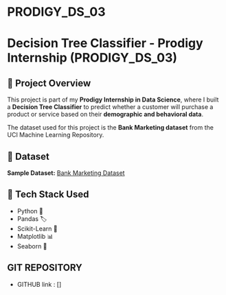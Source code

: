 # PRODIGY_DS_03
# Decision Tree Classifier - Prodigy Internship (PRODIGY_DS_03)

## 📌 Project Overview
This project is part of my **Prodigy Internship in Data Science**, where I built a **Decision Tree Classifier** to predict whether a customer will purchase a product or service based on their **demographic and behavioral data**.

The dataset used for this project is the **Bank Marketing dataset** from the UCI Machine Learning Repository.

## 📂 Dataset
**Sample Dataset:** [Bank Marketing Dataset](https://archive.ics.uci.edu/ml/datasets/Bank+Marketing)  

## 🔧 Tech Stack Used
- Python 🐍  
- Pandas 🏷️  
- Scikit-Learn 🤖  
- Matplotlib 📊  
- Seaborn 🎨

## GIT REPOSITORY 
- GITHUB link : []
